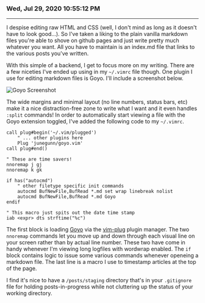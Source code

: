 ### Wed, Jul 29, 2020 10:55:12 PM 
-----

I despise editing raw HTML and CSS (well, I don't mind as long as it doesn't have to look good...). So I've taken a liking to the plain vanilla markdown files you're able to shove on github pages and just write pretty much whatever you want. All you have to maintain is an index.md file that links to the various posts you've written. 

With this simple of a backend, I get to focus more on my writing. There are a few niceties I've ended up using in my `~/.vimrc` file though. One plugin I use for editing markdown files is Goyo. I'll include a screenshot below. 

![Goyo Screenshot](../../img/goyo_example.png)

The wide margins and minimal layout (no line numbers, status bars, etc) make it a nice distraction-free zone to write what I want and it even handles `:split` commands! In order to automatically start viewing a file with the Goyo extension toggled, I've added the following code to my `~/.vimrc`. 

```
call plug#begin('~/.vim/plugged')
    " ... other plugins here
    Plug 'junegunn/goyo.vim'
call plug#end()

" These are time savers!
nnoremap j gj
nnoremap k gk

if has("autocmd")
    " other filetype specific init commands 
    autocmd BufNewFile,BufRead *.md set wrap linebreak nolist
    autocmd BufNewFile,BufRead *.md Goyo
endif

" This macro just spits out the date time stamp
iab <expr> dts strftime("%c")
```

The first block is loading [Goyo](https://github.com/junegunn/goyo.vim) via the [vim-plug](https://github.com/junegunn/vim-plug) plugin manager. The two `nnoremap` commands let you move up and down through each visual line on your screen rather than by actual line number. These two have come in handy whenever I'm viewing long logfiles with wordwrap enabled. The `if` block contains logic to issue some various commands whenever openeing a markdown file. The last line is a macro I use to timestamp articles at the top of the page. 

I find it's nice to have a `/posts/staging` directory that's in your `.gitignore` file for holding posts-in-progress while not cluttering up the status of your working directory. 

